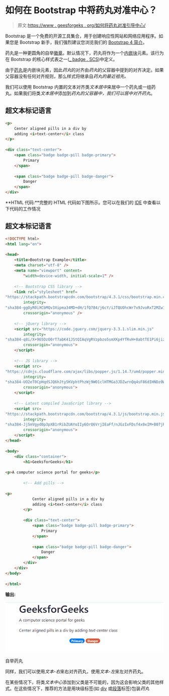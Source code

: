 # 如何在 Bootstrap 中将药丸对准中心？

> 原文:[https://www . geesforgeks . org/如何将药丸对准引导中心/](https://www.geeksforgeeks.org/how-to-align-pills-to-center-in-bootstrap/)

Bootstrap 是一个免费的开源工具集合，用于创建响应性网站和网络应用程序。如果您是 Bootstrap 新手，我们强烈建议您浏览我们的 [Bootstrap 4 简介](https://www.geeksforgeeks.org/bootstrap-4-introduction/)。

药丸是一种更圆角的自举[徽章](https://www.geeksforgeeks.org/bootstrap-4-badges/)。默认情况下，药丸将作为一个[内嵌块](https://www.geeksforgeeks.org/what-is-the-difference-between-display-inline-and-display-inline-block-in-css/)元素。该行为在 Bootstrap 的核心样式表之一([_ badge . SCS](https://github.com/twbs/bootstrap/blob/main/scss/_badge.scss))中定义。

由于[药丸](https://www.geeksforgeeks.org/bootstrap-4-nav-pills/)是内嵌块元素，因此*药丸*的对齐由*药丸*的父容器中提到的对齐决定。如果父容器没有任何对齐规则，那么样式将继承自*药丸的最近祖先。*

我们可以使用 Bootstrap 内置的文本对齐类*文本居中*来居中一个药丸或一组药丸。如果我们将类*文本居中*添加到*药丸的父容器中，*我们可以居中对齐*药丸*。

## 超文本标记语言

```html
<p>
    Center aligned pills in a div by
    adding <i>text-center</i> class
</p>

<div class="text-center">
    <span class="badge badge-pill badge-primary">
        Primary
    </span>

    <span class="badge badge-pill badge-danger">
        Danger
    </span>
</div>
```

**HTML 代码:**完整的 HTML 代码如下图所示。您可以在我们的 [IDE](https://ide.geeksforgeeks.org/tryit.php/Nd6zcGOkaX) 中查看以下代码的工作情况

## 超文本标记语言

```html
<!DOCTYPE html>
<html lang="en">

<head>
    <title>Bootstrap Example</title>
    <meta charset="utf-8" />
    <meta name="viewport" content=
        "width=device-width, initial-scale=1" />

    <!-- Bootstrap CSS library -->
    <link rel="stylesheet" href=
"https://stackpath.bootstrapcdn.com/bootstrap/4.3.1/css/bootstrap.min.css"
        integrity=
"sha384-ggOyR0iXCbMQv3Xipma34MD+dH/1fQ784/j6cY/iJTQUOhcWr7x9JvoRxT2MZw1T"
        crossorigin="anonymous" />

    <!-- jQuery library -->
    <script src="https://code.jquery.com/jquery-3.3.1.slim.min.js"
        integrity=
"sha384-q8i/X+965DzO0rT7abK41JStQIAqVgRVzpbzo5smXKp4YfRvH+8abtTE1Pi6jizo"
        crossorigin="anonymous">
    </script>

    <!-- JS library -->
    <script src=
"https://cdnjs.cloudflare.com/ajax/libs/popper.js/1.14.7/umd/popper.min.js"
        integrity=
"sha384-UO2eT0CpHqdSJQ6hJty5KVphtPhzWj9WO1clHTMGa3JDZwrnQq4sF86dIHNDz0W1"
        crossorigin="anonymous">
    </script>

    <!-- Latest compiled JavaScript library -->
    <script src=
"https://stackpath.bootstrapcdn.com/bootstrap/4.3.1/js/bootstrap.min.js"
        integrity=
"sha384-JjSmVgyd0p3pXB1rRibZUAYoIIy6OrQ6VrjIEaFf/nJGzIxFDsf4x0xIM+B07jRM"
        crossorigin="anonymous">
    </script>
</head>

<body>
    <div class="container">
        <h1>GeeksforGeeks</h1>

<p>A computer science portal for geeks</p>

        <!-- Add pills -->

<p>
            Center aligned pills in a div by
            adding <i>text-center</i> class
        </p>

        <div class="text-center">
            <span class="badge badge-pill badge-primary">
                Primary
            </span>

            <span class="badge badge-pill badge-danger">
                Danger
            </span>
        </div>
    </div>
</body>

</html>
```

**输出:**

![](img/b2c6c3c2ade4e8568f5330a79de4263a.png)

自举药丸

同样，我们可以使用*文本-右*来右对齐药丸，使用*文本-左*来左对齐药丸。

在某些情况下，将类*文本中心*添加到父类是不可能的，因为这会影响父类的其他样式。在这些情况下，推荐的方法是用块级标签(如 [div](https://www.geeksforgeeks.org/div-tag-html/) 或[段落](https://www.geeksforgeeks.org/html-paragraph/)标签)包装*药丸*